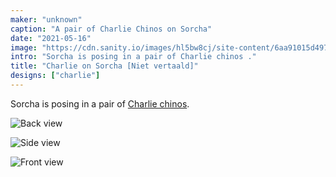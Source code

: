 ```yaml
---
maker: "unknown"
caption: "A pair of Charlie Chinos on Sorcha"
date: "2021-05-16"
image: "https://cdn.sanity.io/images/hl5bw8cj/site-content/6aa91015d49712d1b56cdb3d6d56d04d372f2fab-2000x1331.jpg"
intro: "Sorcha is posing in a pair of Charlie chinos ."
title: "Charlie on Sorcha [Niet vertaald]"
designs: ["charlie"]
---
```


Sorcha is posing in a pair of [Charlie chinos](/designs/charlie/).

![Back view](https://posts.freesewing.org/uploads/charlie_on_sorcha_back_0ce0ffb9bb.jpg "Back view")

![Side view](https://posts.freesewing.org/uploads/charlie_on_sorcha_side_736bec4f5a.jpg "Side view")

![Front view](https://posts.freesewing.org/uploads/charlie_on_sorcha_front_a415cd7031.jpg "Front view")
